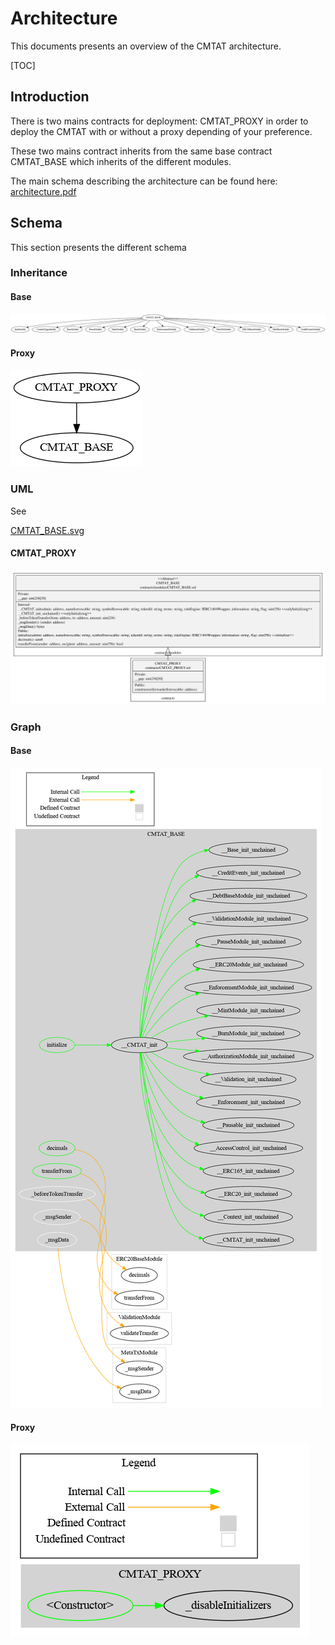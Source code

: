 # Architecture

This documents presents an overview of the CMTAT architecture.

[TOC]

## Introduction

There is two mains contracts for deployment: CMTAT_PROXY in order to deploy the CMTAT with or without a proxy depending of your preference.

These two mains contract inherits from the same base contract CMTAT_BASE which inherits of the different modules.

The main schema describing the architecture can be found here: [architecture.pdf](schema/drawio/architecture.pdf) 

## Schema

This section presents the different schema

### Inheritance

#### Base

![surya_inheritance_CMTAT_BASE.sol](./schema/surya_inheritance/surya_inheritance_CMTAT_BASE.sol.png)



#### Proxy

![surya_inheritance_CMTAT_PROXY.sol](./schema/surya_inheritance/surya_inheritance_CMTAT_PROXY.sol.png)

### UML

See 

[CMTAT_BASE.svg](./schema/sol2uml/CMTAT_BASE.svg)



#### CMTAT_PROXY

![CMTAT_PROXY_d1](./schema/sol2uml/CMTAT_PROXY_d1.svg)

### Graph

#### Base

![surya_graph_CMTAT_BASE.sol](./schema/surya_graph/surya_graph_CMTAT_BASE.sol.png)

#### Proxy

![surya_graph_CMTAT_PROXY.sol](./schema/surya_graph/surya_graph_CMTAT_PROXY.sol.png)

